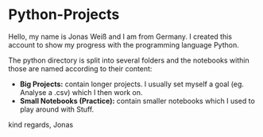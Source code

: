 # Python-Projects

Hello, my name is Jonas Weiß and I am from Germany. 
I created this account to show my progress with the programming language Python.

The python directory is split into several folders and the notebooks within those are named according to their content:
* <b>Big Projects:</b> contain longer projects. I usually set myself a goal (eg. Analyse a .csv) which I then work on. 
* <b>Small Notebooks (Practice):</b> contain smaller notebooks which I used to play around with Stuff. 

kind regards,
Jonas

